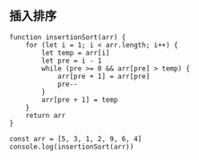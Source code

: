 ## 插入排序 ##

	function insertionSort(arr) {
		for (let i = 1; i < arr.length; i++) {
			let temp = arr[i]
			let pre = i - 1
			while (pre >= 0 && arr[pre] > temp) {
				arr[pre + 1] = arr[pre]
				pre--
			}
			arr[pre + 1] = temp
		}
		return arr
	}

	const arr = [5, 3, 1, 2, 9, 6, 4]
	console.log(insertionSort(arr))